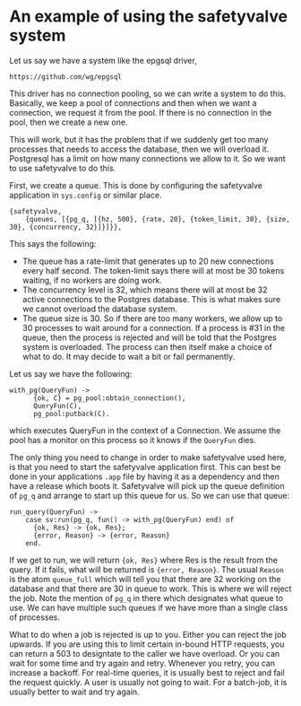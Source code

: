 # An example of using the safetyvalve system

Let us say we have a system like the epgsql driver,

	https://github.com/wg/epgsql
	
This driver has no connection pooling, so we can write a system to do this. Basically, we keep a pool of connections and then when we want a connection, we request it from the pool. If there is no connection in the pool, then we create a new one.

This will work, but it has the problem that if we suddenly get too many processes that needs to access the database, then we will overload it. Postgresql has a limit on how many connections we allow to it. So we want to use safetyvalve to do this.

First, we create a queue. This is done by configuring the safetyvalve application in `sys.config` or similar place.

	{safetyvalve,
		{queues, [{pg_q, [{hz, 500}, {rate, 20}, {token_limit, 30}, {size, 30}, {concurrency, 32}]}]}},
		
This says the following:

* The queue has a rate-limit that generates up to 20 new connections every half second. The token-limit says there will at most be 30 tokens waiting, if no workers are doing work.
* The concurrency level is 32, which means there will at most be 32 active connections to the Postgres database. This is what makes sure we cannot overload the database system.
* The queue size is 30. So if there are too many workers, we allow up to 30 processes to wait around for a connection. If a process is #31 in the queue, then the process is rejected and will be told that the Postgres system is overloaded. The process can then itself make a choice of what to do. It may decide to wait a bit or fail permanently.

Let us say we have the following:

	with_pg(QueryFun) ->
	      {ok, C} = pg_pool:obtain_connection(),
	      QueryFun(C),
	      pg_pool:putback(C).
	      
which executes QueryFun in the context of a Connection. We assume the pool has a monitor on this process so it knows if the `QueryFun` dies.

The only thing you need to change in order to make safetyvalve used here, is that you need to start the safetyvalve application first. This can best be done in your applications `.app` file by having it as a dependency and then have a release which boots it. Safetyvalve will pick up the queue definition of `pg_q` and arrange to start up this queue for us. So we can use that queue:

	run_query(QueryFun) ->
	    case sv:run(pg_q, fun() -> with_pg(QueryFun) end) of
	      {ok, Res} -> {ok, Res};
	      {error, Reason} -> {error, Reason}
	    end.
	 
If we get to run, we will return `{ok, Res}` where Res is the result from the query. If it fails, what will be returned is `{error, Reason}`. The usual `Reason` is the atom `queue_full` which will tell you that there are 32 working on the database and that there are 30 in queue to work. This is where we will reject the job. Note the mention of `pg_q` in there which designates what queue to use. We can have multiple such queues if we have more than a single class of processes.

What to do when a job is rejected is up to you. Either you can reject the job upwards. If you are using this to limit certain in-bound HTTP requests, you can return a 503 to designtate to the caller we have overload. Or you can wait for some time and try again and retry. Whenever you retry, you can increase a backoff. For real-time queries, it is usually best to reject and fail the request quickly. A user is usually not going to wait. For a batch-job, it is usually better to wait and try again.

